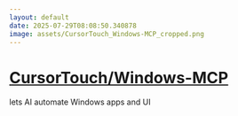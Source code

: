 ```yaml
---
layout: default
date: 2025-07-29T08:08:50.340878
image: assets/CursorTouch_Windows-MCP_cropped.png
---
```


# [CursorTouch/Windows-MCP](https://github.com/CursorTouch/Windows-MCP)

lets AI automate Windows apps and UI
